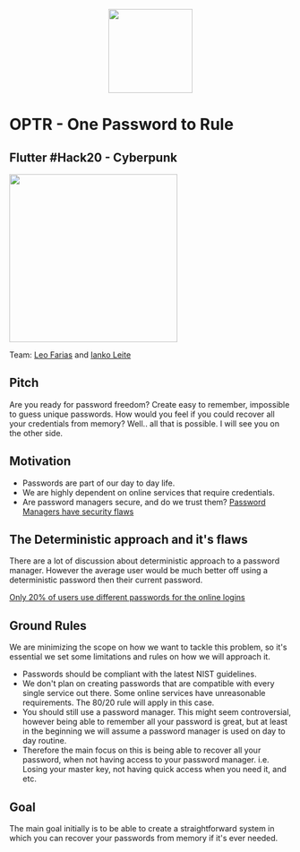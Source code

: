 <p align="center"><image src="https://raw.githubusercontent.com/leoafarias/optr/master/demo.gif" width="150px"/></p>

# OPTR - One Password to Rule

## Flutter #Hack20 - Cyberpunk

<p> <a href="https://youtu.be/MAFTLxvyIPQ"><image src="https://raw.githubusercontent.com/leoafarias/optr/master/video.png" width="300px"/></a></p>

Team: [Leo Farias](https://github.com/leoafarias) and [Ianko Leite](https://github.com/ianko)

## Pitch

Are you ready for password freedom? Create easy to remember, impossible to guess unique passwords. How would you feel if you could recover all your credentials from memory? Well.. all that is possible. I will see you on the other side.

## Motivation

- Passwords are part of our day to day life.
- We are highly dependent on online services that require credentials.
- Are password managers secure, and do we trust them? [Password Managers have security flaws](https://www.washingtonpost.com/technology/2019/02/19/password-managers-have-security-flaw-you-should-still-use-one)

## The Deterministic approach and it's flaws

There are a lot of discussion about deterministic approach to a password manager. However the average user would be much better off using a deterministic password then their current password.

[Only 20% of users use different passwords for the online logins](https://www.statista.com/statistics/763091/us-use-of-same-online-passwords/)

## Ground Rules

We are minimizing the scope on how we want to tackle this problem, so it's essential we set some limitations and rules on how we will approach it.

- Passwords should be compliant with the latest NIST guidelines.
- We don't plan on creating passwords that are compatible with every single service out there. Some online services have unreasonable requirements. The 80/20 rule will apply in this case.
- You should still use a password manager. This might seem controversial, however being able to remember all your password is great, but at least in the beginning we will assume a password manager is used on day to day routine.
- Therefore the main focus on this is being able to recover all your password, when not having access to your password manager. i.e. Losing your master key, not having quick access when you need it, and etc.

## Goal

The main goal initially is to be able to create a straightforward system in which you can recover your passwords from memory if it's ever needed.
